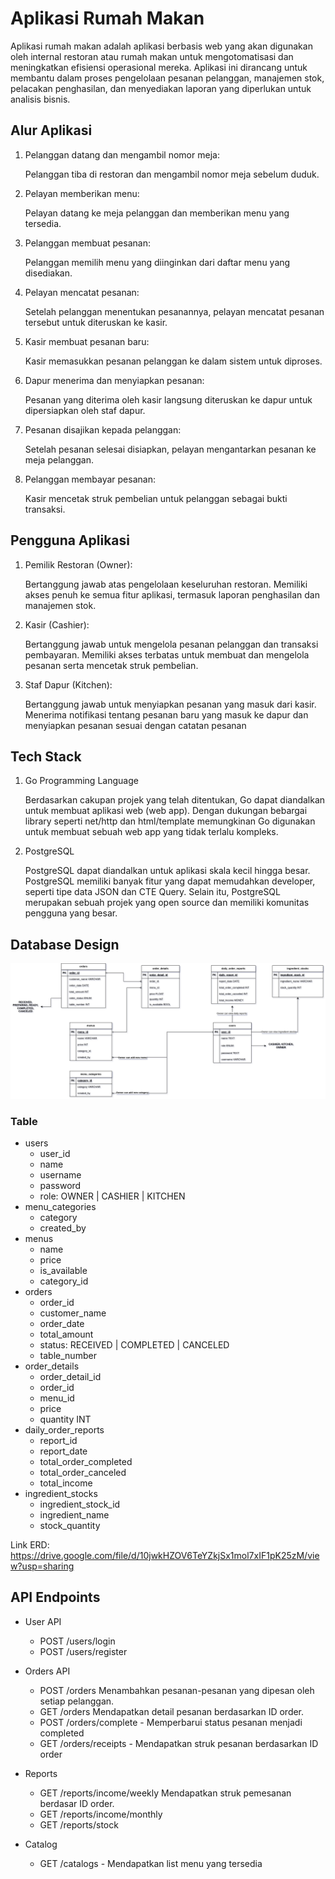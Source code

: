 # Aplikasi Rumah Makan

Aplikasi rumah makan adalah aplikasi berbasis web yang akan digunakan oleh internal restoran atau rumah makan untuk mengotomatisasi dan meningkatkan efisiensi operasional mereka. Aplikasi ini dirancang untuk membantu dalam proses pengelolaan pesanan pelanggan, manajemen stok, pelacakan penghasilan, dan menyediakan laporan yang diperlukan untuk analisis bisnis.

## Alur Aplikasi

1.  Pelanggan datang dan mengambil nomor meja:

    Pelanggan tiba di restoran dan mengambil nomor meja sebelum duduk.

2.  Pelayan memberikan menu:

    Pelayan datang ke meja pelanggan dan memberikan menu yang tersedia.

3.  Pelanggan membuat pesanan:

    Pelanggan memilih menu yang diinginkan dari daftar menu yang disediakan.

4.  Pelayan mencatat pesanan:

    Setelah pelanggan menentukan pesanannya, pelayan mencatat pesanan tersebut untuk diteruskan ke kasir.

5.  Kasir membuat pesanan baru:

    Kasir memasukkan pesanan pelanggan ke dalam sistem untuk diproses.

6.  Dapur menerima dan menyiapkan pesanan:

    Pesanan yang diterima oleh kasir langsung diteruskan ke dapur untuk dipersiapkan oleh staf dapur.

7.  Pesanan disajikan kepada pelanggan:

    Setelah pesanan selesai disiapkan, pelayan mengantarkan pesanan ke meja pelanggan.

8.  Pelanggan membayar pesanan:

    Kasir mencetak struk pembelian untuk pelanggan sebagai bukti transaksi.

## Pengguna Aplikasi

1. Pemilik Restoran (Owner):

   Bertanggung jawab atas pengelolaan keseluruhan restoran.
   Memiliki akses penuh ke semua fitur aplikasi, termasuk laporan penghasilan dan manajemen stok.

2. Kasir (Cashier):

   Bertanggung jawab untuk mengelola pesanan pelanggan dan transaksi pembayaran.
   Memiliki akses terbatas untuk membuat dan mengelola pesanan serta mencetak struk pembelian.

3. Staf Dapur (Kitchen):

   Bertanggung jawab untuk menyiapkan pesanan yang masuk dari kasir.
   Menerima notifikasi tentang pesanan baru yang masuk ke dapur dan menyiapkan pesanan sesuai dengan catatan pesanan

## Tech Stack

1. Go Programming Language

   Berdasarkan cakupan projek yang telah ditentukan, Go dapat diandalkan untuk membuat aplikasi web (web app). Dengan dukungan bebargai library seperti net/http dan html/template memungkinan Go digunakan untuk membuat sebuah web app yang tidak terlalu kompleks.

2. PostgreSQL

   PostgreSQL dapat diandalkan untuk aplikasi skala kecil hingga besar. PostgreSQL memiliki banyak fitur yang dapat memudahkan developer, seperti tipe data JSON dan CTE Query. Selain itu, PostgreSQL merupakan sebuah projek yang open source dan memiliki komunitas pengguna yang besar.

## Database Design

![Database Design](database_design.png)

### Table

- users
  - user_id
  - name
  - username
  - password
  - role: OWNER | CASHIER | KITCHEN
- menu_categories
  - category
  - created_by
- menus
  - name
  - price
  - is_available
  - category_id
- orders
  - order_id
  - customer_name
  - order_date
  - total_amount
  - status: RECEIVED | COMPLETED | CANCELED
  - table_number
- order_details
  - order_detail_id
  - order_id
  - menu_id
  - price
  - quantity INT
- daily_order_reports
  - report_id
  - report_date
  - total_order_completed
  - total_order_canceled
  - total_income
- ingredient_stocks
  - ingredient_stock_id
  - ingredient_name
  - stock_quantity

Link ERD: https://drive.google.com/file/d/10jwkHZOV6TeYZkjSx1mol7xIF1pK25zM/view?usp=sharing

## API Endpoints

- User API

  - POST /users/login
  - POST /users/register

- Orders API

  - POST /orders
    Menambahkan pesanan-pesanan yang dipesan oleh setiap pelanggan.
  - GET /orders
    Mendapatkan detail pesanan berdasarkan ID order.
  - POST /orders/complete - Memperbarui status pesanan menjadi completed
  - GET /orders/receipts - Mendapatkan struk pesanan berdasarkan ID order

- Reports

  - GET /reports/income/weekly
    Mendapatkan struk pemesanan berdasar ID order.
  - GET /reports/income/monthly
  - GET /reports/stock

- Catalog
  - GET /catalogs - Mendapatkan list menu yang tersedia
